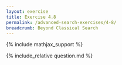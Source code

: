 ```yaml
---
layout: exercise
title: Exercise 4.8
permalink: /advanced-search-exercises/4-8/
breadcrumb: Beyond Classical Search
---
```


{% include mathjax_support %}

<div><i class="arrow-up" data-chapter="advanced-search-exercises" data-exercise="ex_8" data-rating="0"></i></div>
{% include_relative question.md %}

